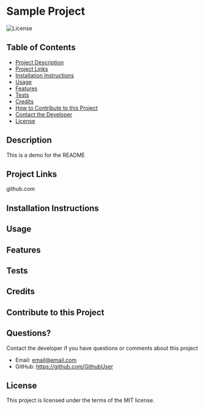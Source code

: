   # Sample Project

  ![License](https://img.shields.io/badge/License-MIT-9cf.svg)

  ## Table of Contents
  * [Project Description](#description)
  * [Project Links](#link)
  * [Installation Instructions](#installation)
  * [Usage](#usage)
  * [Features](#features)
  * [Tests](#tests)
  * [Credits](#credits)
  * [How to Contribute to this Project](#contribute)
  * [Contact the Developer](#contact)
  * [License](#license) 

  ## Description
  This is a demo for the README

  ## Project Links
  github.com

  ## Installation Instructions
  

  ## Usage
  

  ## Features
  

  ## Tests
  

  ## Credits
  

  ## Contribute to this Project
  

  ## Questions?
  Contact the developer if you have questions or comments about this project
  * Email: <email@email.com>
  * GitHub: <https://github.com/GithubUser>

  ## License
  This project is licensed under the terms of the MIT license.  
 